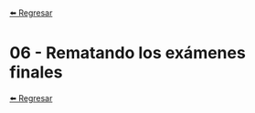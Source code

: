 [⬅️ Regresar](https://github.com/cosmoart/adventJS)

# 06 - Rematando los exámenes finales

[⬅️ Regresar](https://github.com/cosmoart/adventJS)